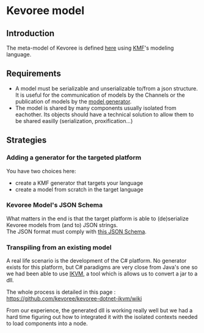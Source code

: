 # Kevoree model
## Introduction
The meta-model of Kevoree is defined  [here](https://github.com/dukeboard/kevoree/blob/master/kevoree-core/org.kevoree.model/metamodel/org.kevoree.mm)
using [KMF](http://kevoree.org/kmf/)'s modeling language.  


## Requirements
 * A model must be serializable and unserializable to/from a json structure. It is useful for the communication of models by the Channels or the publication of models by the [model generator](model_generator.md).
 * The model is shared by many components usually isolated from eachother. Its objects should have a technical solution to allow them to be shared easilly (serialization, proxification...)

## Strategies
### Adding a generator for the targeted platform
You have two choices here:
 - create a KMF generator that targets your language
 - create a model from scratch in the target language

### Kevoree Model's JSON Schema
What matters in the end is that the target platform is able to (de)serialize Kevoree models from (and to) JSON strings.  
The JSON format must comply with [this JSON Schema]().

### Transpiling from an existing model
A real life scenario is the development of the C# platform.
No generator exists for this platform, but C# paradigms are very close from Java's one so we had been able to use [IKVM](http://www.ikvm.net/), a tool which is allows us to convert a jar to a dll.

The whole process is detailed in this page : https://github.com/kevoree/kevoree-dotnet-ikvm/wiki

From our experience, the generated dll is working really well but we had a hard time figuring out how to integrated it with the isolated contexts needed to load components into a node.
